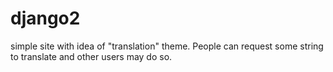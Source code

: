 # django2
 
simple site with idea of "translation" theme. People can request some string to translate and other users may do so. 
